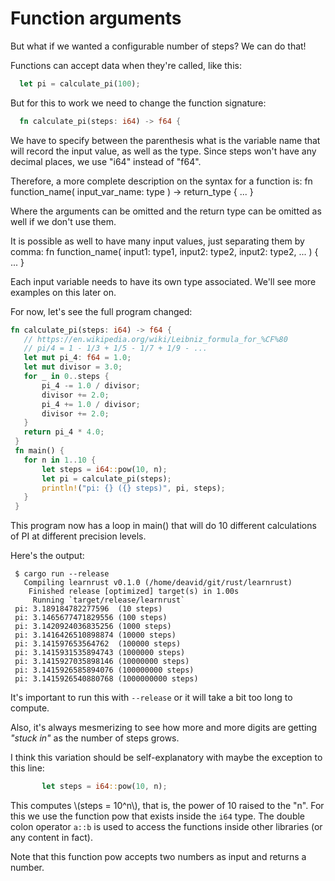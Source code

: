 # Function arguments


But what if we wanted a configurable number of steps? We can do that!

Functions can accept data when they're called, like this:

```rust
  let pi = calculate_pi(100);
```

But for this to work we need to change the function signature:

```rust
  fn calculate_pi(steps: i64) -> f64 {
```

We have to specify between the parenthesis what is the variable name that will record the input value, as well as the type. Since steps won't have any decimal places, we use "i64" instead of "f64".

Therefore, a more complete description on the syntax for a function is:
        fn function_name( input_var_name: type ) -> return_type { ... }

Where the arguments can be omitted and the return type can be omitted as well if we don't use them.

It is possible as well to have many input values, just separating them by comma:
        fn function_name( input1: type1, input2: type2, input2: type2, ... ) { ... }

Each input variable needs to have its own type associated. We'll see more examples on this later on.

For now, let's see the full program changed:

```rust
fn calculate_pi(steps: i64) -> f64 {
   // https://en.wikipedia.org/wiki/Leibniz_formula_for_%CF%80
   // pi/4 = 1 - 1/3 + 1/5 - 1/7 + 1/9 - ...
   let mut pi_4: f64 = 1.0;
   let mut divisor = 3.0;
   for _ in 0..steps {
       pi_4 -= 1.0 / divisor;
       divisor += 2.0;
       pi_4 += 1.0 / divisor;
       divisor += 2.0;
   }
   return pi_4 * 4.0;
 }
 fn main() {
   for n in 1..10 {
       let steps = i64::pow(10, n);
       let pi = calculate_pi(steps);
       println!("pi: {} ({} steps)", pi, steps);
   }
 }
```

This program now has a loop in main() that will do 10 different 
calculations of PI at different precision levels.

Here's the output:

```
 $ cargo run --release
   Compiling learnrust v0.1.0 (/home/deavid/git/rust/learnrust)
    Finished release [optimized] target(s) in 1.00s
     Running `target/release/learnrust`
 pi: 3.189184782277596  (10 steps)
 pi: 3.1465677471829556 (100 steps)
 pi: 3.1420924036835256 (1000 steps)
 pi: 3.1416426510898874 (10000 steps)
 pi: 3.141597653564762  (100000 steps)
 pi: 3.1415931535894743 (1000000 steps)
 pi: 3.1415927035898146 (10000000 steps)
 pi: 3.1415926585894076 (100000000 steps)
 pi: 3.1415926540880768 (1000000000 steps)
```

It's important to run this with `--release` or it will take a bit too long to compute.

Also, it's always mesmerizing to see how more and more digits 
are getting *"stuck in"* as the number of steps grows.

I think this variation should be self-explanatory with maybe 
the exception to this line:

```rust
       let steps = i64::pow(10, n);
```

This computes \\(steps = 10^n\\), that is, the power of 10 raised to the "n". 
For this we use the function pow that exists inside the `i64` type. 
The double colon operator `a::b` is used to access the functions inside other 
libraries (or any content in fact).

Note that this function pow accepts two numbers as input and returns a number.